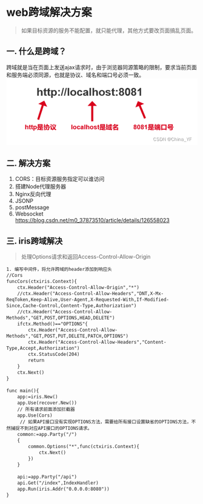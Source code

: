 # web跨域解决方案
> 如果目标资源的服务不能配置，就只能代理，其他方式要改页面搞乱页面。

## 一. 什么是跨域？
跨域就是当在页面上发送ajax请求时，由于浏览器同源策略的限制，要求当前页面和服务端必须同源，也就是协议、域名和端口号必须一致。
![](.images/b45121d4.png)

## 二. 解决方案
1. CORS：目标资源服务指定可以谁访问
3. 搭建Node代理服务器
4. Nginx反向代理
5. JSONP
5. postMessage 
6. Websocket
https://blog.csdn.net/m0_37873510/article/details/126558023

## 三. iris跨域解决
>处理Options请求和返回Access-Control-Allow-Origin
```
1. 编写中间件，将允许跨域的header添加到响应头
//Cors
funcCors(ctxiris.Context){
    ctx.Header("Access-Control-Allow-Origin","*")
    //ctx.Header("Access-Control-Allow-Headers","DNT,X-Mx-ReqToken,Keep-Alive,User-Agent,X-Requested-With,If-Modified-Since,Cache-Control,Content-Type,Authorization")
    //ctx.Header("Access-Control-Allow-Methods","GET,POST,OPTIONS,HEAD,DELETE")
    ifctx.Method()=="OPTIONS"{
        ctx.Header("Access-Control-Allow-Methods","GET,POST,PUT,DELETE,PATCH,OPTIONS")
        ctx.Header("Access-Control-Allow-Headers","Content-Type,Accept,Authorization")
        ctx.StatusCode(204)
        return
    }
    ctx.Next()
}

func main(){
    app:=iris.New()
    app.Use(recover.New())
    // 所有请求前面添加拦截器
    app.Use(Cors)
     // 如果API接口没有实现OPTIONS方法，需要给所有接口设置缺省的OPTIONS方法，不然捕捉不到对应API接口的OPTIONS请求。
    common:=app.Party("/")
    {
        common.Options("*",func(ctxiris.Context){
            ctx.Next()
        })
    }

    api:=app.Party("/api")
    api.Get("/index",IndexHandler)
    app.Run(iris.Addr("0.0.0.0:8080"))
}
```


